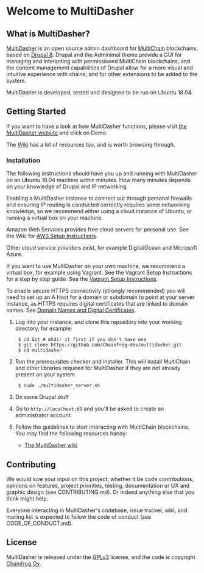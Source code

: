 # Welcome to MultiDasher

## What is MultiDasher?

[MultiDasher](http://www.multidasher.org/) is an open source admin dashboard for [MultiChain](http://www.multichain.com/) blockchains, based on [Drupal 8](http://www.drupal.org/). Drupal and the Adminimal theme provide a GUI for managing and interacting with permissioned MultiChain blockchains, and the content management capabilities of Drupal allow for a more visual and intuitive experience with chains, and for other extensions to be added to the system.

MultiDasher is developed, tested and designed to be run on Ubuntu 18.04.

## Getting Started

If you want to have a look at how MultiDasher functions, please visit [the MultiDasher website](https://multidasher.org/) and click on Demo.

The [Wiki](https://github.com/Chainfrog-dev/multidasher/wiki) has a lot of resources too, and is worth browsing through.

### Installation

The following instructions should have you up and running with MultiDasher on an Ubuntu 18.04 machine within minutes. How many minutes depends on your knowledge of Drupal and IP networking.

Enabling a MultiDasher instance to connect out through personal firewalls and ensuring IP routing is conducted correctly requires some networking knowledge, so we recommend either using a cloud instance of Ubuntu, or running a virtual box on your machine.

Amazon Web Services provides free cloud servers for personal use. See the Wiki for [AWS Setup Instructions]( https://github.com/Chainfrog-dev/multidasher/wiki/AWS-Setup-Instructions).

Other cloud service providers exist, for example DigitalOcean and Microsoft Azure.

If you want to use MultiDasher on your own machine, we recommend a virtual box, for example using Vagrant. See the Vagrant Setup Instructions for a step by step guide. See the [Vagrant Setup Instructions](https://github.com/Chainfrog-dev/multidasher/wiki/Vagrant-Setup-Instructions).

To enable secure HTTPS connectivity (strongly recommended) you will need to set up an A Host for a domain or subdomain to point at your server instance, as HTTPS requires digital certificates that are linked to domain names. See [Domain Names and Digital Certificates](https://github.com/Chainfrog-dev/multidasher/wiki/Domain-Names-and-Digital-Certificates).

1. Log into your instance, and clone this repository into your working directory, for example:

        $ cd Git # mkdir it first if you don't have one
        $ git clone https://github.com/Chainfrog-dev/multidasher.git
        $ cd multidasher
        
2. Run the prerequisites checker and installer. This will install MultiChain and other libraries required for MultiDasher if they are not already present on your system

        $ sudo ./multidasher_server.sh
        
3. Do some Drupal stuff

4. Go to `http://localhost:80` and you'll be asked to create an administrator account.

5. Follow the guidelines to start interacting with MultiChain blockchains. You may find
   the following resources handy:
    * [The MultiDasher wiki](https://github.com/Chainfrog-dev/multidasher/wiki)

## Contributing

We would love your input on this project, whether it be code contributions, opinions on features, project priorities, testing, documentation or UX and graphic design (see CONTRIBUTING.md). Or indeed anything else that you think might help.

Everyone interacting in MultiDasher's codebase, issue tracker, wiki, and mailing list is expected to follow the code of conduct (see CODE_OF_CONDUCT.md).

## License

MultiDasher is released under the [GPLv3](http://www.gnu.org/licenses/gpl.html) license, and the code is copyright [Chainfrog Oy](http://www.chainfrog.com/).
